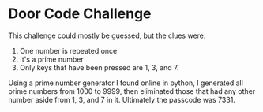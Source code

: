 # Door Code Challenge

This challenge could mostly be guessed, but the clues were:

1. One number is repeated once
2. It's a prime number
3. Only keys that have been pressed are 1, 3, and 7.

Using a prime number generator I found online in python, I generated
all prime numbers from 1000 to 9999, then eliminated those that had
any other number aside from 1, 3, and 7 in it. Ultimately the passcode
was 7331.
